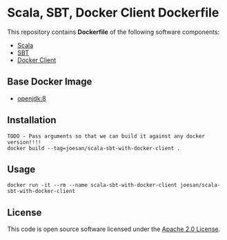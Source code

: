 # Scala, SBT, Docker Client Dockerfile

This repository contains **Dockerfile** of the following software components:

* [Scala](https://www.scala-lang.org/)
* [SBT](http://www.scala-sbt.org/)
* [Docker Client](https://docs.docker.com/engine/docker-overview/)

## Base Docker Image ##

* [openjdk:8](https://hub.docker.com/_/openjdk/)


## Installation ##

```
TODO - Pass arguments so that we can build it against any docker version!!!!
docker build --tag=joesan/scala-sbt-with-docker-client .
```


## Usage ##

```
docker run -it --rm --name scala-sbt-with-docker-client joesan/scala-sbt-with-docker-client
```

## License ##

This code is open source software licensed under the [Apache 2.0 License]("http://www.apache.org/licenses/LICENSE-2.0.html").

